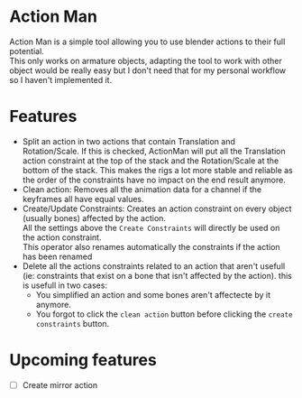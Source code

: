 # Action Man
Action Man is a simple tool allowing you to use blender actions to their full potential.  
This only works on armature objects, adapting the tool to work with other object would be really easy but I don't need that for my personal workflow so I haven't implemented it.

# Features
- Split an action in two actions that contain Translation and Rotation/Scale.
      If this is checked, ActionMan will put all the Translation action constraint at the top of the stack and the Rotation/Scale at the bottom of the stack.
      This makes the rigs a lot more stable and reliable as the order of the constraints have no impact on the end result anymore.
- Clean action: Removes all the animation data for a channel if the keyframes all have equal values.  
- Create/Update Constraints: Creates an action constraint on every object (usually bones) affected by the action.  
    All the settings above the `Create Constraints` will directly be used on the action constraint.  
    This operator also renames automatically the constraints if the action has been renamed  
- Delete all the actions constraints related to an action that aren't usefull (ie: constraints that exist on a bone that isn't affected by the action). this is usefull in two cases:  
    - You simplified an action and some bones aren't affectecte by it anymore.  
    - You forgot to click the `clean action` button before clicking the `create constraints` button.  

# Upcoming features
- [ ] Create mirror action
